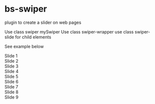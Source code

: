 # bs-swiper
plugin to create a slider on web pages

Use class swiper mySwiper
Use class swiper-wrapper
use class swiper-slide for child elements

See example below

  <!-- Swiper -->
  <div class="swiper mySwiper">
    <div class="swiper-wrapper">
        <div class="swiper-slide">
            Slide 1
        </div>
      <div class="swiper-slide">Slide 2</div>
      <div class="swiper-slide">Slide 3</div>
      <div class="swiper-slide">Slide 4</div>
      <div class="swiper-slide">Slide 5</div>
      <div class="swiper-slide">Slide 6</div>
      <div class="swiper-slide">Slide 7</div>
      <div class="swiper-slide">Slide 8</div>
      <div class="swiper-slide">Slide 9</div>
    </div>
  </div>
